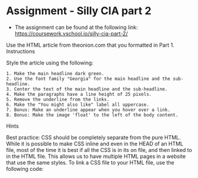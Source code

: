 # Assignment - Silly CIA part 2

* The assignment can be found at the following link:
https://coursework.vschool.io/silly-cia-part-2/

Use the HTML article from theonion.com that you formatted in Part 1.
Instructions

Style the article using the following:

    1. Make the main headline dark green. 
    2. Use the font family "Georgia" for the main headline and the sub-headline. 
    3. Center the text of the main headline and the sub-headline. 
    4. Make the paragraphs have a line height of 25 pixels.
    5. Remove the underline from the links.
    6. Make the "You might also like" label all uppercase.
    7. Bonus: Make an underline appear when you hover over a link.
    8. Bonus: Make the image 'float' to the left of the body content.

Hints

Best practice: CSS should be completely separate from the pure HTML. While it is possible to make CSS inline and even in the HEAD of an HTML file, most of the time it is best if all the CSS is in its on file, and then linked to in the HTML file. This allows us to have multiple HTML pages in a website that use the same styles. To link a CSS file to your HTML file, use the following code:

<link href="path_to_your_css_file" rel="stylesheet">
